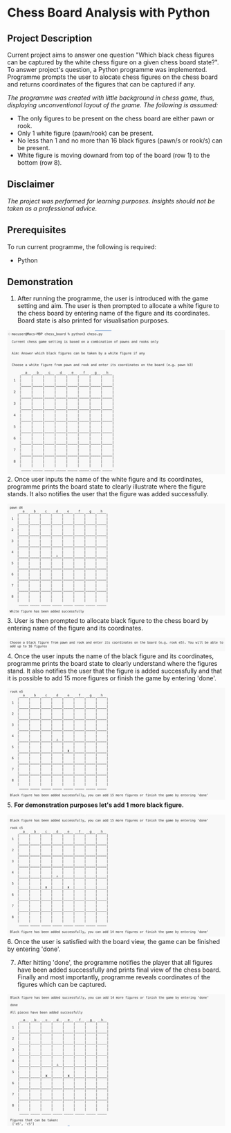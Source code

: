 # Chess Board Analysis with Python

## Project Description
Current project aims to answer one question "Which black chess figures can be captured by the white chess figure on a given chess board state?".  
To answer project's question, a Python programme was implemented. Programme prompts the user to alocate chess figures on the chess board and returns coordinates of the figures that can be captured if any.  

_The programme was created with little background in chess game, thus, displaying unconventional layout of the grame. The following is assumed:_
- The only figures to be present on the chess board are either pawn or rook.
- Only 1 white figure (pawn/rook) can be present.
- No less than 1 and no more than 16 black figures (pawn/s or rook/s) can be present.
- White figure is moving downard from top of the board (row 1) to the bottom (row 8).

## Disclaimer
_The project was performed for learning purposes. Insights should not be taken as a professional advice._

## Prerequisites
To run current programme, the following is required:
- Python

## Demonstration
1. After running the programme, the user is introduced with the game setting and aim. The user is then prompted to allocate a white figure to the chess board by entering name of the figure and its coordinates. Board state is also printed for visualisation purposes.  

![Game Demo 1](Game_demo_1.png)
2. Once user inputs the name of the white figure and its coordinates, programme prints the board state to clearly illustrate where the figure stands. It also notifies the user that the figure was added successfully.    

![Game Demo 2](Game_demo_2.png)
3. User is then prompted to allocate black figure to the chess board by entering name of the figure and its coordinates.  

![Game Demo 3](Game_demo_3.png)
4. Once the user inputs the name of the black figure and its coordinates, programme prints the board state to clearly understand where the figures stand. It also notifies the user that the figure is added successfully and that it is possible to add 15 more figures or finish the game by entering 'done'.   

![Game Demo 4](Game_demo_4.png)
5. **For demonstration purposes let's add 1 more black figure.**    

![Game Demo 5](Game_demo_5.png)
6. Once the user is satisfied with the board view, the game can be finished by entering 'done'.  

7. After hitting 'done', the programme notifies the player that all figures have been added successfully and prints final view of the chess board. Finally and most importantly, programme reveals coordinates of the figures which can be captured.  

![Game Demo 7](Game_demo_7.png)
